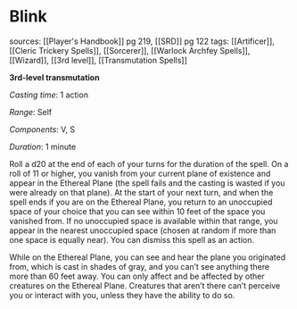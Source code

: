 # Blink
sources: [[Player's Handbook]] pg 219, [[SRD]] pg 122
tags: [[Artificer]], [[Cleric Trickery Spells]], [[Sorcerer]], [[Warlock Archfey Spells]], [[Wizard]], [[3rd level]], [[Transmutation Spells]]

**3rd-level transmutation**

*Casting time*: 1 action

*Range*: Self

*Components*: V, S

*Duration*: 1 minute

Roll a d20 at the end of each of your turns for the duration of the spell. On a roll of 11 or higher, you vanish from your current plane of existence and appear in the Ethereal Plane (the spell fails and the casting is wasted if you were already on that plane). At the start of your next turn, and when the spell ends if you are on the Ethereal Plane, you return to an unoccupied space of your choice that you can see within 10 feet of the space you vanished from. If no unoccupied space is available within that range, you appear in the nearest unoccupied space (chosen at random if more than one space is equally near). You can dismiss this spell as an action.

While on the Ethereal Plane, you can see and hear the plane you originated from, which is cast in shades of gray, and you can’t see anything there more than 60 feet away. You can only affect and be affected by other creatures on the Ethereal Plane. Creatures that aren’t there can’t perceive you or interact with you, unless they have the ability to do so.
